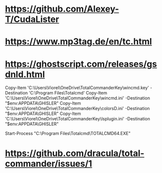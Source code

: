 # https://github.com/Alexey-T/CudaLister
# https://www.mp3tag.de/en/tc.html
# https://ghostscript.com/releases/gsdnld.html

Copy-Item 'C:\Users\Viorel\OneDrive\TotalCommanderKey\wincmd.key' -Destination 'C:\Program Files\Totalcmd'
Copy-Item 'C:\Users\Viorel\OneDrive\TotalCommanderKey\wincmd.ini' -Destination "$env:APPDATA\GHISLER"
Copy-Item 'C:\Users\Viorel\OneDrive\TotalCommanderKey\colorsD.ini' -Destination "$env:APPDATA\GHISLER"
Copy-Item 'C:\Users\Viorel\OneDrive\TotalCommanderKey\lsplugin.ini' -Destination "$env:APPDATA\GHISLER"

Start-Process "C:\Program Files\Totalcmd\TOTALCMD64.EXE"


# https://github.com/dracula/total-commander/issues/1